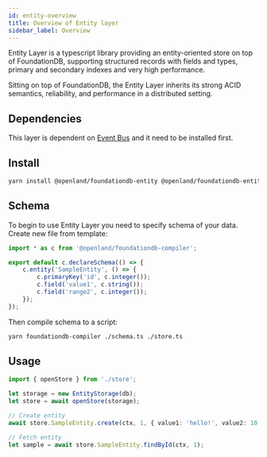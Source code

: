 ```yaml
---
id: entity-overview
title: Overview of Entity layer
sidebar_label: Overview
---
```


Entity Layer is a typescript library providing an entity-oriented store on top of FoundationDB, supporting structured records with fields and types, primary and secondary indexes and very high performance.

Sitting on top of FoundationDB, the Entity Layer inherits its strong ACID semantics, reliability, and performance in a distributed setting.

## Dependencies

This layer is dependent on [Event Bus](/docs/layer-bus) and it need to be installed first.

## Install

```bash
yarn install @openland/foundationdb-entity @openland/foundationdb-entity-compiler
```

## Schema

To begin to use Entity Layer you need to specify schema of your data. Create new file from template:

```typescript
import * as c from '@openland/foundationdb-compiler';

export default c.declareSchema(() => {
    c.entity('SampleEntity', () => {
        c.primaryKey('id', c.integer());
        c.field('value1', c.string());
        c.field('range2', c.integer());
    });
});
```

Then compile schema to a script:
```bash
yarn foundationdb-compiler ./schema.ts ./store.ts
```

## Usage

```typescript
import { openStore } from './store';

let storage = new EntityStorage(db);
let store = await openStore(storage);

// Create entity
await store.SampleEntity.create(ctx, 1, { value1: 'hello!', value2: 10 });

// Fetch entity
let sample = await store.SampleEntity.findById(ctx, 1);

```